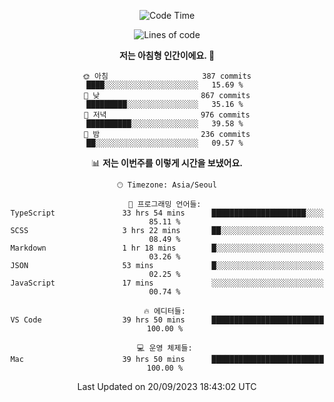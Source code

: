 <div align='center'>
 
<!--START_SECTION:waka-->
![Code Time](http://img.shields.io/badge/Code%20Time-2%2C988%20hrs%2010%20mins-blue)

![Lines of code](https://img.shields.io/badge/%EC%A0%80%EB%8A%94%20%EC%97%AC%ED%83%9C%EA%B9%8C%EC%A7%80%20-1.2%20million%20%EC%A4%84%EC%9D%98%20%EC%BD%94%EB%93%9C%EB%A5%BC%20%EC%9E%91%EC%84%B1%ED%96%88%EC%96%B4%EC%9A%94.-blue)

**저는 아침형 인간이에요. 🐤** 

```text
🌞 아침                     387 commits         ████░░░░░░░░░░░░░░░░░░░░░   15.69 % 
🌆 낮　                     867 commits         █████████░░░░░░░░░░░░░░░░   35.16 % 
🌃 저녁                     976 commits         ██████████░░░░░░░░░░░░░░░   39.58 % 
🌙 밤　                     236 commits         ██░░░░░░░░░░░░░░░░░░░░░░░   09.57 % 
```


📊 **저는 이번주를 이렇게 시간을 보냈어요.** 

```text
🕑︎ Timezone: Asia/Seoul

💬 프로그래밍 언어들: 
TypeScript               33 hrs 54 mins      █████████████████████░░░░   85.11 % 
SCSS                     3 hrs 22 mins       ██░░░░░░░░░░░░░░░░░░░░░░░   08.49 % 
Markdown                 1 hr 18 mins        █░░░░░░░░░░░░░░░░░░░░░░░░   03.26 % 
JSON                     53 mins             █░░░░░░░░░░░░░░░░░░░░░░░░   02.25 % 
JavaScript               17 mins             ░░░░░░░░░░░░░░░░░░░░░░░░░   00.74 % 

🔥 에디터들: 
VS Code                  39 hrs 50 mins      █████████████████████████   100.00 % 

💻 운영 체제들: 
Mac                      39 hrs 50 mins      █████████████████████████   100.00 % 
```


 Last Updated on 20/09/2023 18:43:02 UTC
<!--END_SECTION:waka-->
 </div>
<!---
Emewjin/Emewjin is a ✨ special ✨ repository because its `README.md` (this file) appears on your GitHub profile.
You can click the Preview link to take a look at your changes.
--->
